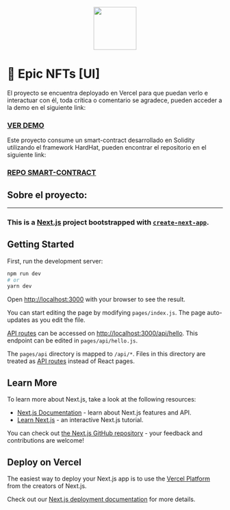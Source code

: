 <p align="center" width="200">
   <img align="center" width="100" src="https://raw.githubusercontent.com/BraianVaylet/buildspace-wave-portal-ui/main/public/dragon2.png" />   
</p>

# 🐲 Epic NFTs [UI]

El proyecto se encuentra deployado en Vercel para que puedan verlo e interactuar con él, toda crítica o comentario se agradece, pueden acceder a la demo en el siguiente link:

### **[VER DEMO](https://buildspace-wave-portal-ui.vercel.app/)**

Este proyecto consume un smart-contract desarrollado en Solidity utilizando el framework HardHat, pueden encontrar el repositorio en el siguiente link:

### [REPO SMART-CONTRACT](https://github.com/BraianVaylet/buildspace-epic-nfts)

## Sobre el proyecto:

---

### This is a [Next.js](https://nextjs.org/) project bootstrapped with [`create-next-app`](https://github.com/vercel/next.js/tree/canary/packages/create-next-app).

## Getting Started

First, run the development server:

```bash
npm run dev
# or
yarn dev
```

Open [http://localhost:3000](http://localhost:3000) with your browser to see the result.

You can start editing the page by modifying `pages/index.js`. The page auto-updates as you edit the file.

[API routes](https://nextjs.org/docs/api-routes/introduction) can be accessed on [http://localhost:3000/api/hello](http://localhost:3000/api/hello). This endpoint can be edited in `pages/api/hello.js`.

The `pages/api` directory is mapped to `/api/*`. Files in this directory are treated as [API routes](https://nextjs.org/docs/api-routes/introduction) instead of React pages.

## Learn More

To learn more about Next.js, take a look at the following resources:

- [Next.js Documentation](https://nextjs.org/docs) - learn about Next.js features and API.
- [Learn Next.js](https://nextjs.org/learn) - an interactive Next.js tutorial.

You can check out [the Next.js GitHub repository](https://github.com/vercel/next.js/) - your feedback and contributions are welcome!

## Deploy on Vercel

The easiest way to deploy your Next.js app is to use the [Vercel Platform](https://vercel.com/new?utm_medium=default-template&filter=next.js&utm_source=create-next-app&utm_campaign=create-next-app-readme) from the creators of Next.js.

Check out our [Next.js deployment documentation](https://nextjs.org/docs/deployment) for more details.
